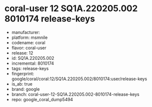 # coral-user 12 SQ1A.220205.002 8010174 release-keys
- manufacturer: 
- platform: msmnile
- codename: coral
- flavor: coral-user
- release: 12
- id: SQ1A.220205.002
- incremental: 8010174
- tags: release-keys
- fingerprint: google/coral/coral:12/SQ1A.220205.002/8010174:user/release-keys
- is_ab: true
- brand: google
- branch: coral-user-12-SQ1A.220205.002-8010174-release-keys
- repo: google_coral_dump5494
